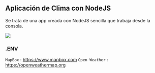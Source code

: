 ## Aplicación de Clima con NodeJS
Se trata de una app creada con NodeJS sencilla que trabaja desde la consola.

![](https://soriacarlos.com/proyectos-varios/img/Node-App-Clima.gif)

### .ENV
`MapBox` : <https://www.mapbox.com>
`Open Weather` : <https://openweathermap.org>
